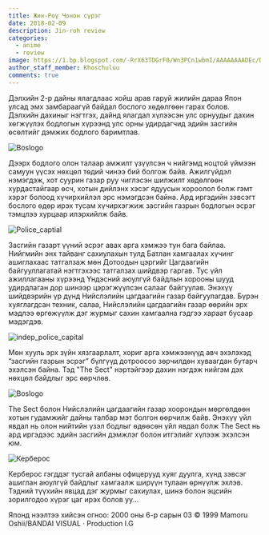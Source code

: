```yaml
---
title: Жин-Роү Чонон сүрэг
date: 2018-02-09
description: Jin-roh review
categories:
  - anime
  - review
image: https://1.bp.blogspot.com/-RrX63TDGrF0/Wn3PCn1wbmI/AAAAAAAADEc/DAcVIJdtObsVAQo3dSc98PORdmIhX6RJACLcBGAs/s1600/vlcsnap-2018-02-10-00h32m11s673.png
author_staff_member: Khoschuluu
comments: true
---
```

Дэлхийн 2-р дайны ялагдлаас хойш арав гаруй жилийн дараа Япон улсад эмх замбараагүй байдал бослого хѳдѳлгѳѳн гарах болов. Дэлхийн дахиныг нэгтгэх, дайнд ялагдал хүлээсэн улс орнуудыг дахин хѳгжүүлэх бодлогын хүрээнд улс орны удирдагчид эдийн засгийн ѳсѳлтийг дэмжих бодлого баримтлав.

![Boslogo](https://2.bp.blogspot.com/-Tltx6x1iD4Y/Wn3PBA2O3WI/AAAAAAAADEU/vvF6RFfqJasavZMQIYOxH2rn40seENJTwCLcBGAs/s1600/vlcsnap-2018-02-10-00h31m58s492.png)

Дээрх бодлого олон талаар амжилт үзүүлсэн ч нийгэмд ноцтой үймээн самуун үүсэх нѳхцѳл тѳдий чинээ бий болгож байв. Ажилгүйдэл нэмэгдэж, хот суурин газар руу чиглэсэн шилжилт хѳдѳлгѳѳн хурдастайгаар ѳсч, хотын дийлэнх хэсэг ядуусын хороолол болж гэмт хэрэг болоод хүчирхийлэл эрс нэмэгдсэн байна. Ард иргэдийн зэвсэгт бослого ѳдѳр ирэх тусам хүчирхэгжиж засгийн газрын бодлогын эсрэг тэмцлээ хурцаар илэрхийлж байв.

![Police_captial](https://3.bp.blogspot.com/-xE9mrfbfRrE/Wn3PBCqp56I/AAAAAAAADEQ/tNqzPiuBgaYxQvsWkVy_k8dDEl-r6SBvgCLcBGAs/s1600/vlcsnap-2018-02-10-00h31m20s221.png)

Засгийн газарт үүний эсрэг авах арга хэмжээ тун бага байлаа. Нийгмийн энх тайванг сахиулахын тулд Батлан хамгаалах хүчинг ашиглахаас татгалзаж мѳн Дотоодын цэргийг Цагдаагийн байгууллагатай нэгтгэхээс татгалзах шийдвэр гаргав. Тус үйл ажиллагааны хүрээнд Үндэсний аюулгүй байдлын хорооны шууд удирдлаган дор шинээр цэрэгжүүлсэн салааг байгуулав. Энэхүү шийдвэрийн үр дүнд Нийслэлийн цагдаагийн газар байгуулагдав. Бүрэн хуяглагдсан техник, салаа, Нийслэлийн цагдаагийн газар өөрийн эрх мэдлээ өргөжүүлж дэг журмыг сахин хамгаална гэдгээ хараат бусаар мэдэгдэв.

![indep_police_capital](https://4.bp.blogspot.com/-0eD9SyB6ipE/Wn3PBF6cILI/AAAAAAAADEY/UstCATR24ssldJozxa-jps3wvZE_Hei0QCLcBGAs/s1600/vlcsnap-2018-02-10-00h31m43s015.png)

Мѳн хууль эрх зүйн хязгаарлалт, хориг арга хэмжээнүүд авч эхэлэхэд “засгийн газрын эсрэг” бүлгүүд дотроосоо зѳрчилдѳн хуваагдан бутарч эхэлсэн байна. Тэд "The Sect" нэртэйгээр дахин нэгдэж нийгэм дэх нѳхцѳл байдлыг эрс ѳѳрчлѳв.

![Boslogo](https://4.bp.blogspot.com/-WAPz9hNHb4Y/Wn3RM2-hB9I/AAAAAAAADE8/6DZpBmeR4B4xAz2geqyq3dq5W4KZU7I4gCLcBGAs/s1600/vlcsnap-2018-02-10-00h49m11s910.png)

The Sect болон Нийслэлийн цагдаагийн газар хоорондын мѳргѳлдѳѳн хотын гудамжийг дайны талбар мэт болгон ѳѳрчилж байв. Энэхүү үйл явдал нь олон нийтийн үзэл бодлыг ѳдѳѳсѳн үйл явдал болж The Sect нь ард иргэдээс эдийн засгийн дэмжлэг болон итгэлийг хүлээж эхэлсэн юм.

![Керберос](https://3.bp.blogspot.com/-r9gZ0nHpzHU/Wn3PDZ97H7I/AAAAAAAADEg/vJH0iG251YsjTwe8hiSivBKcSkcSY8jpACLcBGAs/s1600/vlcsnap-2018-02-10-00h34m25s341.png)

Керберос гэгддэг тусгай албаны офицерууд хуяг дуулга, хүнд зэвсэг ашиглан аюулгүй байдлыг хамгаалж ширүүн тулаан ѳрнүүлж эхлэв. Тэдний түүхийн явцад дэг журмыг сахиулах, шинэ болон эцсийн зорилгодоо хүрэг цаг ирэх болов уу...

Японд нээлтээ хийсэн огноо: 2000 оны 6-р сарын 03
© 1999 Mamoru Oshii/BANDAI VISUAL · Production I.G
